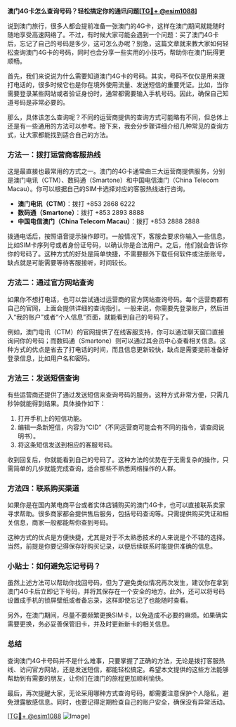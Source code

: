 **澳门4G卡怎么查询号码？轻松搞定你的通讯问题[[TG💪+ @esim1088](https://t.me/s/esim1088)]**

说到澳门旅行，很多人都会提前准备一张澳门的4G卡，这样在澳门期间就能随时随地享受高速网络了。不过，有时候大家可能会遇到一个问题：买了澳门4G卡后，忘记了自己的号码是多少，这可怎么办呢？别急，这篇文章就来教大家如何轻松查询澳门4G卡的号码，同时也会分享一些实用的小技巧，帮助你在澳门玩得更顺畅。

首先，我们来说说为什么需要知道澳门4G卡的号码。其实，号码不仅仅是用来拨打电话的，很多时候它也是你在境外使用流量、发送短信的重要凭证。比如，当你需要登录某些网站或者验证身份时，通常都需要输入手机号码。因此，确保自己知道号码是非常必要的。

那么，具体该怎么查询呢？不同的运营商提供的查询方式可能略有不同，但总体上还是有一些通用的方法可以参考。接下来，我会分步骤详细介绍几种常见的查询方式，让大家都能找到适合自己的方法。

### 方法一：拨打运营商客服热线

这是最直接也最常用的方式之一。澳门的4G卡通常由三大运营商提供服务，分别是澳门电讯（CTM）、数码通（Smartone）和中国电信澳门（China Telecom Macau）。你可以根据自己的SIM卡选择对应的客服热线进行咨询。

- **澳门电讯（CTM）**：拨打 +853 2868 6222
- **数码通（Smartone）**：拨打 +853 2893 8888
- **中国电信澳门（China Telecom Macau）**：拨打 +853 2888 2888

拨通电话后，按照语音提示操作即可。一般情况下，客服会要求你输入一些信息，比如SIM卡序列号或者身份证号码，以确认你是合法用户。之后，他们就会告诉你你的号码了。这种方式的好处是简单快捷，不需要额外下载任何软件或注册账号，缺点就是可能需要等待客服接听，时间较长。

### 方法二：通过官方网站查询

如果你不想打电话，也可以尝试通过运营商的官方网站查询号码。每个运营商都有自己的官网，上面会提供详细的查询指引。一般来说，你需要先登录账户，然后进入“我的账户”或者“个人信息”页面，就能看到自己的号码了。

例如，澳门电讯（CTM）的官网提供了在线客服支持，你可以通过聊天窗口直接询问你的号码；而数码通（Smartone）则可以通过其会员中心查看相关信息。这种方式的优点是省去了打电话的时间，而且信息更新较快，缺点是需要提前准备好登录信息，比如用户名和密码。

### 方法三：发送短信查询

有些运营商还提供了通过发送短信来查询号码的服务。这种方式非常方便，只需几秒钟就能得到结果。具体操作如下：

1. 打开手机上的短信功能。
2. 编辑一条新短信，内容为“CID”（不同运营商可能会有不同的指令，请查阅说明书）。
3. 将这条短信发送到相应的客服号码。

收到回复后，你就能看到自己的号码了。这种方法的优势在于无需复杂的操作，只需简单的几步就能完成查询，适合那些不熟悉网络操作的人群。

### 方法四：联系购买渠道

如果你是在国内某电商平台或者实体店铺购买的澳门4G卡，也可以直接联系卖家寻求帮助。很多商家都会提供售后服务，包括号码查询等。只需提供购买凭证和相关信息，商家一般都能帮你查到号码。

这种方式的优点是方便快捷，尤其是对于不太熟悉技术的人来说是个不错的选择。当然，前提是你要记得保存好购买记录，以便后续联系时能提供准确的信息。

### 小贴士：如何避免忘记号码？

虽然上述方法可以帮助你找回号码，但为了避免类似情况再次发生，建议你在拿到澳门4G卡后立即记下号码，并将其保存在一个安全的地方。此外，还可以将号码设置成手机的锁屏壁纸或者备忘录，这样即使忘记了也能随时查看。

另外，在澳门期间，尽量不要频繁更换SIM卡，以免造成不必要的麻烦。如果确实需要更换，务必妥善保管旧卡，并及时更新新卡的相关信息。

### 总结

查询澳门4G卡号码并不是什么难事，只要掌握了正确的方法，无论是拨打客服热线、访问官方网站，还是发送短信，都能轻松搞定。希望本文提供的这些方法能够帮助到有需要的朋友，让你们在澳门的旅程更加顺利愉快。

最后，再次提醒大家，无论采用哪种方式查询号码，都需要注意保护个人隐私，避免泄露敏感信息。同时，也要记得定期检查自己的账户安全，确保没有异常活动。

[[TG💪+ @esim1088](https://t.me/s/esim1088) ![Image](https://i.postimg.cc/4NQfJmqS/Snipaste-2025-05-13-00-14-12.png)]